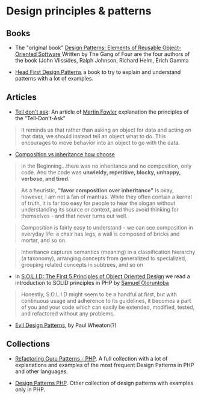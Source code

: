 # Design principles & patterns

## Books

* The "original book" [Design Patterns: Elements of Reusable Object-Oriented Software](https://www.oreilly.com/library/view/design-patterns-elements/0201633612/) Written by The Gang of Four are the four authors of the book (John Vlissides, Ralph Johnson, Richard Helm, Erich Gamma

* [Head First Design Patterns](http://shop.oreilly.com/product/9780596007126.do) a book to try to explain and understand patterns with a lot of examples.

## Articles

* [Tell don't ask](https://martinfowler.com/bliki/TellDontAsk.html): An article of [Martin Fowler](https://martinfowler.com/) explanation the principles of the "Tell-Don't-Ask"

> It reminds us that rather than asking an object for data and acting on that data, we should instead tell an object what to do. This encourages to move behavior into an object to go with the data.

* [Composition vs inheritance how choose](https://www.thoughtworks.com/es/insights/blog/composition-vs-inheritance-how-choose)

> In the Beginning...there was no inheritance and no composition, only code. And the code was **unwieldy, repetitive, blocky, unhappy, verbose, and tired**.

> As a heuristic, **"favor composition over inheritance"** is okay, however, I am not a fan of mantras. While they often contain a kernel of truth, it is far too easy for people to hear the slogan without understanding its source or context, and thus avoid thinking for themselves - and that never turns out well.

> Composition is fairly easy to understand - we can see composition in everyday life: a chair has legs, a wall is composed of bricks and mortar, and so on.

> Inheritance captures semantics (meaning) in a classification hierarchy (a taxonomy), arranging concepts from generalized to specialized, grouping related concepts in subtrees, and so on 

* In [S.O.L.I.D: The First 5 Principles of Object Oriented Design](https://scotch.io/bar-talk/s-o-l-i-d-the-first-five-principles-of-object-oriented-design) we read a introduction to SOLID principles in PHP by [Samuel Oloruntoba](https://twitter.com/KayandraJT)

> Honestly, S.O.L.I.D might seem to be a handful at first, but with continuous usage and adherence to its guidelines, it becomes a part of you and your code which can easily be extended, modified, tested, and refactored without any problems.

- [Evil Design Patterns](https://javaranch.com/patterns/), by Paul Wheaton(?)

## Collections

* [Refactoring Guru Patterns - PHP](https://refactoring.guru/design-patterns/php). A full collection with a lot of explanations and examples of the most frequent Design Patterns in PHP and other languages.

* [Design Patterns PHP](https://designpatternsphp.readthedocs.io/en/latest/README.html). Other collection of design patterns with examples only in PHP.

